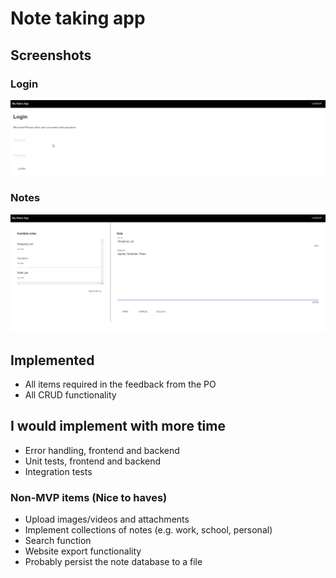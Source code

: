 # Note taking app

## Screenshots

### Login 

![](./docs/login.png)

### Notes 

![](./docs/notes.png)

## Implemented
 * All items required in the feedback from the PO 
 * All CRUD functionality


## I would implement with more time
 * Error handling, frontend and backend
 * Unit tests, frontend and backend
 * Integration tests


### Non-MVP items (Nice to haves) 
 * Upload images/videos and attachments
 * Implement collections of notes (e.g. work, school, personal)
 * Search function
 * Website export functionality
 * Probably persist the note database to a file 